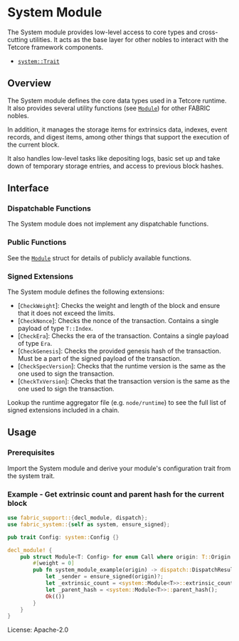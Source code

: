 # System Module

The System module provides low-level access to core types and cross-cutting utilities.
It acts as the base layer for other nobles to interact with the Tetcore framework components.

- [`system::Trait`](https://docs.rs/fabric-system/latest/fabric_system/trait.Trait.html)

## Overview

The System module defines the core data types used in a Tetcore runtime.
It also provides several utility functions (see [`Module`](https://docs.rs/fabric-system/latest/fabric_system/struct.Module.html)) for other FABRIC nobles.

In addition, it manages the storage items for extrinsics data, indexes, event records, and digest items,
among other things that support the execution of the current block.

It also handles low-level tasks like depositing logs, basic set up and take down of
temporary storage entries, and access to previous block hashes.

## Interface

### Dispatchable Functions

The System module does not implement any dispatchable functions.

### Public Functions

See the [`Module`](https://docs.rs/fabric-system/latest/fabric_system/struct.Module.html) struct for details of publicly available functions.

### Signed Extensions

The System module defines the following extensions:

  - [`CheckWeight`]: Checks the weight and length of the block and ensure that it does not
    exceed the limits.
  - [`CheckNonce`]: Checks the nonce of the transaction. Contains a single payload of type
    `T::Index`.
  - [`CheckEra`]: Checks the era of the transaction. Contains a single payload of type `Era`.
  - [`CheckGenesis`]: Checks the provided genesis hash of the transaction. Must be a part of the
    signed payload of the transaction.
  - [`CheckSpecVersion`]: Checks that the runtime version is the same as the one used to sign the
    transaction.
  - [`CheckTxVersion`]: Checks that the transaction version is the same as the one used to sign the
    transaction.

Lookup the runtime aggregator file (e.g. `node/runtime`) to see the full list of signed
extensions included in a chain.

## Usage

### Prerequisites

Import the System module and derive your module's configuration trait from the system trait.

### Example - Get extrinsic count and parent hash for the current block

```rust
use fabric_support::{decl_module, dispatch};
use fabric_system::{self as system, ensure_signed};

pub trait Config: system::Config {}

decl_module! {
	pub struct Module<T: Config> for enum Call where origin: T::Origin {
		#[weight = 0]
		pub fn system_module_example(origin) -> dispatch::DispatchResult {
			let _sender = ensure_signed(origin)?;
			let _extrinsic_count = <system::Module<T>>::extrinsic_count();
			let _parent_hash = <system::Module<T>>::parent_hash();
			Ok(())
		}
	}
}
```

License: Apache-2.0
